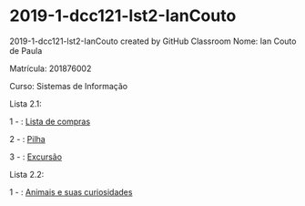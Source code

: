# 2019-1-dcc121-lst2-IanCouto
2019-1-dcc121-lst2-IanCouto created by GitHub Classroom
Nome: Ian Couto de Paula

Matrícula: 201876002

Curso: Sistemas de Informação

Lista 2.1:

<p>1 - : <a href="https://ufjf-dcc121.github.io/2019-1-dcc121-lst2-IanCouto/Lista de Compras/Lista de Compras.html">Lista de compras</a></p>

<p>2 - : <a href="https://ufjf-dcc121.github.io/2019-1-dcc121-lst2-IanCouto/Excursão/Excursão.html">Pilha</a></p>

<p>3 - : <a href="https://ufjf-dcc121.github.io/2019-1-dcc121-lst2-IanCouto/Pilha/Pilha.html">Excursão</a></p>

Lista 2.2:

<p>1 - : <a href="https://ufjf-dcc121.github.io/2019-1-dcc121-lst2-IanCouto/Colecaodeanimais/Colecaodeanimais.html">Animais e suas curiosidades</a></p>


